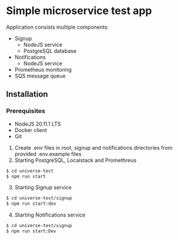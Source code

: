 # Simple microservice test app
Application consists multiple components:
* Signup
  * NodeJS service
  * PostgreSQL database
* Notifications
  * NodeJS service
* Prometheus monitoring
* SQS message queue


## Installation
### Prerequisites
* NodeJS 20.11.1 LTS
* Docker client
* Git

1. Create .env files in root, signup and notifications directories from provided .env.example files
2. Starting PostgreSQL, Localstack and Promethreus
```bash
$ cd universe-test
$ npm run start
```
3. Starting Signup service 
```bash
$ cd universe-test/signup
$ npm run start:dev
```
4. Starting Notifications service
```bash 
$ cd universe-test/signup
$ npm run start:Dev
```



